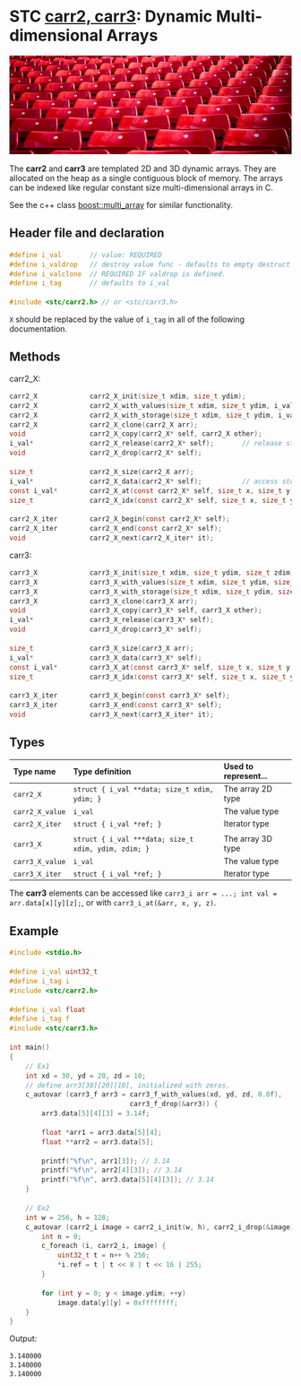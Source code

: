 # STC [carr2, carr3](../include/stc/carray.h): Dynamic Multi-dimensional Arrays
![Array](pics/array.jpg)

The **carr2** and **carr3** are templated 2D and 3D dynamic arrays. They are allocated on the heap as a single
contiguous block of memory. The arrays can be indexed like regular constant size multi-dimensional arrays in C.

See the c++ class [boost::multi_array](https://www.boost.org/doc/libs/release/libs/multi_array) for similar functionality.

## Header file and declaration

```c
#define i_val       // value: REQUIRED
#define i_valdrop   // destroy value func - defaults to empty destruct
#define i_valclone  // REQUIRED IF valdrop is defined.
#define i_tag       // defaults to i_val

#include <stc/carr2.h> // or <stc/carr3.h>
```
`X` should be replaced by the value of `i_tag` in all of the following documentation.

## Methods

carr2_X:
```c
carr2_X             carr2_X_init(size_t xdim, size_t ydim);
carr2_X             carr2_X_with_values(size_t xdim, size_t ydim, i_val val);
carr2_X             carr2_X_with_storage(size_t xdim, size_t ydim, i_val* array);
carr2_X             carr2_X_clone(carr2_X arr);
void                carr2_X_copy(carr2_X* self, carr2_X other);
i_val*              carr2_X_release(carr2_X* self);       // release storage (not freed)
void                carr2_X_drop(carr2_X* self);

size_t              carr2_X_size(carr2_X arr);
i_val*              carr2_X_data(carr2_X* self);          // access storage data
const i_val*        carr2_X_at(const carr2_X* self, size_t x, size_t y);
size_t              carr2_X_idx(const carr2_X* self, size_t x, size_t y);

carr2_X_iter        carr2_X_begin(const carr2_X* self);
carr2_X_iter        carr2_X_end(const carr2_X* self);
void                carr2_X_next(carr2_X_iter* it);
```
carr3:
```c
carr3_X             carr3_X_init(size_t xdim, size_t ydim, size_t zdim);
carr3_X             carr3_X_with_values(size_t xdim, size_t ydim, size_t zdim, i_val val);
carr3_X             carr3_X_with_storage(size_t xdim, size_t ydim, size_t zdim, i_val* array);
carr3_X             carr3_X_clone(carr3_X arr);
void                carr3_X_copy(carr3_X* self, carr3_X other);
i_val*              carr3_X_release(carr3_X* self);                               // release storage (not freed)
void                carr3_X_drop(carr3_X* self);

size_t              carr3_X_size(carr3_X arr);
i_val*              carr3_X_data(carr3_X* self);                                  // storage data
const i_val*        carr3_X_at(const carr3_X* self, size_t x, size_t y, size_t z);
size_t              carr3_X_idx(const carr3_X* self, size_t x, size_t y, size_t z);

carr3_X_iter        carr3_X_begin(const carr3_X* self);
carr3_X_iter        carr3_X_end(const carr3_X* self);
void                carr3_X_next(carr3_X_iter* it);
```
## Types

| Type name         | Type definition                                      | Used to represent... |
|:------------------|:-----------------------------------------------------|:---------------------|
| `carr2_X`         | `struct { i_val **data; size_t xdim, ydim; }`        | The array 2D type    |
| `carr2_X_value`   | `i_val`                                              | The value type       |
| `carr2_X_iter`    | `struct { i_val *ref; }`                             | Iterator type        |
|                   |                                                      |                      |
| `carr3_X`         | `struct { i_val ***data; size_t xdim, ydim, zdim; }` | The array 3D type    |
| `carr3_X_value`   | `i_val`                                              | The value type       |
| `carr3_X_iter`    | `struct { i_val *ref; }`                             | Iterator type        |

The **carr3** elements can be accessed like `carr3_i arr = ...; int val = arr.data[x][y][z];`, or with `carr3_i_at(&arr, x, y, z)`.

## Example
```c
#include <stdio.h>

#define i_val uint32_t
#define i_tag i
#include <stc/carr2.h>

#define i_val float
#define i_tag f
#include <stc/carr3.h>

int main()
{
    // Ex1
    int xd = 30, yd = 20, zd = 10;
    // define arr3[30][20][10], initialized with zeros.
    c_autovar (carr3_f arr3 = carr3_f_with_values(xd, yd, zd, 0.0f), 
                              carr3_f_drop(&arr3)) {
        arr3.data[5][4][3] = 3.14f;

        float *arr1 = arr3.data[5][4];
        float **arr2 = arr3.data[5];

        printf("%f\n", arr1[3]); // 3.14
        printf("%f\n", arr2[4][3]); // 3.14
        printf("%f\n", arr3.data[5][4][3]); // 3.14
    }

    // Ex2
    int w = 256, h = 128;
    c_autovar (carr2_i image = carr2_i_init(w, h), carr2_i_drop(&image)) {
        int n = 0;
        c_foreach (i, carr2_i, image) {
            uint32_t t = n++ % 256;
            *i.ref = t | t << 8 | t << 16 | 255;
        }

        for (int y = 0; y < image.ydim; ++y)
            image.data[y][y] = 0xffffffff;
    }
}
```
Output:
```
3.140000
3.140000
3.140000
```
